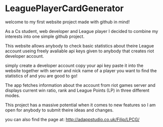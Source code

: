 # LeaguePlayerCardGenerator

welcome to my first website project made with github in mind!

As a Cs student, web developer and League player I decided to combine my interests into one simple github project.

This website allows anybody to check basic statistics about theire League account useing freely avaliable api keys given to anybody that creates riot developer account.

simply create a developer account copy your api key paste it into the website together with server and nick name of a player you want to find the statistics of and you are good to go!

The app fetches information about the account from riot games server and displays current win ratio, rank and League Points (LP) in three different modes.

This project has a massive potential when it comes to new features so I am open for anybody to submit theire ideas and changes.

you can also find the page at: http://adappstudio.co.uk/Filip/LPCG/
